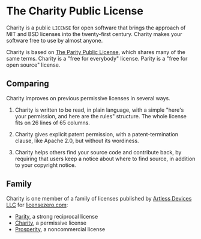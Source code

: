 # The Charity Public License

Charity is a public `LICENSE` for open software that brings the approach of MIT and BSD licenses into the twenty-first century.  Charity makes your software free to use by almost anyone.

Charity is based on [The Parity Public License](https://github.com/licensezero/parity-public-license), which shares many of the same terms.  Charity is a "free for everybody" license.  Parity is a "free for open source" license.

## Comparing

Charity improves on previous permissive licenses in several ways.

1.  Charity is written to be read, in plain language, with a simple "here's your permission, and here are the rules" structure.  The whole license fits on 26 lines of 65 columns.

2.  Charity gives explicit patent permission, with a patent-termination clause, like Apache 2.0, but without its wordiness.

3.  Charity helps others find your source code and contribute back, by requiring that users keep a notice about where to find source, in addition to your copyright notice.

## Family

Charity is one member of a family of licenses published by [Artless Devices LLC](https://artlessdevices.com) for [licensezero.com](https://licensezero.com):

- [Parity](https://github.com/licensezero/parity-public-license), a strong reciprocal license
- [Charity](https://github.com/licensezero/charity-public-license), a permissive license
- [Prosperity](https://github.com/licensezero/prosperity-public-license), a noncommercial license
